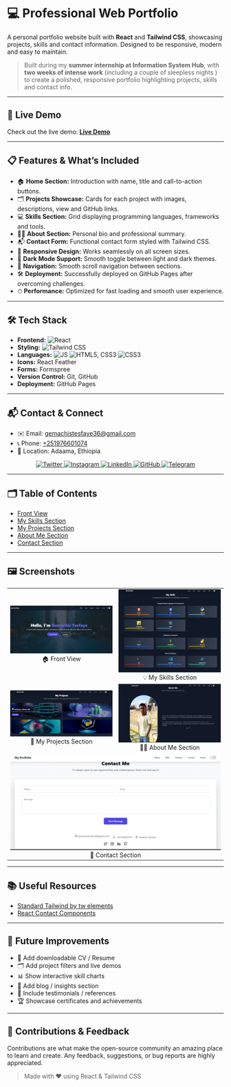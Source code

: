 
# 💻 Professional Web Portfolio

A personal portfolio website built with **React** and **Tailwind CSS**, showcasing projects, skills and contact information. Designed to be responsive, modern and easy to maintain.

> Built during my **summer internship at Information System Hub**, with **two weeks of intense work** (including a couple of sleepless nights ) to create a polished, responsive portfolio highlighting projects, skills and contact info.

---

## 🚀 Live Demo

Check out the live demo: **[Live Demo](https://urjiiko1.github.io/Portfolio/)**

---

## 📋 Features & What’s Included

- 🏠 **Home Section:** Introduction with name, title and call-to-action buttons.  
- 🗂 **Projects Showcase:** Cards for each project with images, descriptions, view  and GitHub links.  
- 💻 **Skills Section:** Grid displaying programming languages, frameworks and tools.  
- 🙋‍♂️ **About Section:** Personal bio and professional summary.  
- 📬 **Contact Form:** Functional contact form styled with Tailwind CSS.  
- 📱 **Responsive Design:** Works seamlessly on all screen sizes.  
- 🌙 **Dark Mode Support:** Smooth toggle between light and dark themes.  
- 🔗 **Navigation:** Smooth scroll navigation between sections.  
- 🛠 **Deployment:** Successfully deployed on GitHub Pages after overcoming challenges.  
- ⏱ **Performance:** Optimized for fast loading and smooth user experience.

---

## 🛠 Tech Stack

- **Frontend:** ![React](https://img.shields.io/badge/React-61DAFB?logo=react&logoColor=black)  
- **Styling:** ![Tailwind CSS](https://img.shields.io/badge/Tailwind%20CSS-38B2AC?logo=tailwind-css&logoColor=white)  
- **Languages:**  ![JS](https://img.shields.io/badge/JavaScript-F7DF1E?logo=javascript&logoColor=black) ![HTML5](https://img.shields.io/badge/HTML5-E34F26?logo=html5&logoColor=white), CSS3 ![CSS3](https://img.shields.io/badge/CSS3-1572B6?logo=css3&logoColor=white)  
- **Icons:** React Feather  
- **Forms:** Formspree  
- **Version Control:** Git, GitHub  
- **Deployment:** GitHub Pages  

---

## 📬 Contact & Connect

- ✉️ Email: [gemachistesfaye36@gmail.com](mailto:gemachistesfaye36@gmail.com)  
- 📞 Phone: [+251976601074](tel:+251976601074)  
- 📍 Location: Adaama, Ethiopia  

<p align="center">
  <a href="https://x.com/GemachisTe79854">
    <img src="https://img.shields.io/badge/Twitter-1DA1F2?logo=twitter&logoColor=white&style=for-the-badge" alt="Twitter" />
  </a>
  <a href="https://www.instagram.com/urjiiko1">
    <img src="https://img.shields.io/badge/Instagram-E4405F?logo=instagram&logoColor=white&style=for-the-badge" alt="Instagram" />
  </a>
  <a href="https://www.linkedin.com/in/gemachis-tesfaye-137196318">
    <img src="https://img.shields.io/badge/LinkedIn-0077B5?logo=linkedin&logoColor=white&style=for-the-badge" alt="LinkedIn" />
  </a>
  <a href="https://github.com/urjiiko1">
    <img src="https://img.shields.io/badge/GitHub-181717?logo=github&logoColor=white&style=for-the-badge" alt="GitHub" />
  </a>
  <a href="https://t.me/urjiiko1">
    <img src="https://img.shields.io/badge/Telegram-0088CC?logo=telegram&logoColor=white&style=for-the-badge" alt="Telegram" />
  </a>
</p>

---

## 🗂 Table of Contents
- [Front View](#-front-view)
- [My Skills Section](#-my-skills-section)
- [My Projects Section](#-my-projects-section)
- [About Me Section](#-about-me-section)
- [Contact Section](#-contact-section)

---

## 🖼 Screenshots

<table>
  <tr>
    <td align="center">
      <img src="https://github.com/urjiiko1/Portfolio/blob/main/public%2FScreenshoot%2FFrontView.png" alt="Landing page of the portfolio showcasing the introduction and navigation" width="300"/>
      <br>🏠 Front View
    </td>
    <td align="center">
      <img src="https://github.com/urjiiko1/Portfolio/blob/main/public%2FScreenshoot%2FMyskill.png" alt="Skills section displaying technical skills in frontend development, data analysis, and tools" width="300"/>
      <br>💡 My Skills Section
    </td>
  </tr>
  <tr>
    <td align="center">
      <img src="https://github.com/urjiiko1/Portfolio/blob/main/public%2FScreenshoot%2FMyproject.png" alt="Projects section with featured projects, descriptions, and links" width="300"/>
      <br>📂 My Projects Section
    </td>
    <td align="center">
      <img src="https://github.com/urjiiko1/Portfolio/blob/main/public%2FScreenshoot%2FAboutme.png" alt="About Me section with personal background, education, and career goals" width="300"/>
      <br>👨‍💻 About Me Section
    </td>
  </tr>
  <tr>
    <td align="center" colspan="2">
      <img src="https://github.com/urjiiko1/Portfolio/blob/main/public%2FScreenshoot%2FContact.png" alt="Contact section with form and links to email and social media" width="600"/>
      <br>📩 Contact Section
    </td>
  </tr>
</table>

---

## 📚 Useful Resources

- [Standard Tailwind by tw elements ](https://tw-elements.com/docs/standard/getting-started/quick-start/)  
- [React Contact Components](https://reactcomponents.com/?tags=contact&type=components&id=78)

---

## 🚧 Future Improvements

- 📄 Add downloadable CV / Resume  
- 🗂 Add project filters and live demos  
- 📊 Show interactive skill charts  
- 📝 Add blog / insights section  
- 💬 Include testimonials / references  
- 🏆 Showcase certificates and achievements  

---

## 🤝 Contributions & Feedback

Contributions are what make the open-source community an amazing place to learn and create. Any feedback, suggestions, or bug reports are highly appreciated.

> Made with ❤️ using React & Tailwind CSS
